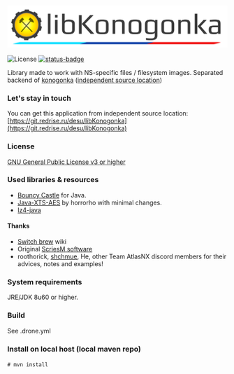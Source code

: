 <img src="misc/logo.svg" title="" alt="libKonogonka" data-align="center">

![License](https://img.shields.io/badge/License-GPLv3-blue.svg) [![status-badge](https://ci.redrise.ru/api/badges/11/status.svg)](https://ci.redrise.ru/repos/11)

Library made to work with NS-specific files / filesystem images. Separated backend of [konogonka](https://github.com/developersu/konogonka) ([independent source location](https://git.redrise.ru/desu/konogonka))

### Let's stay in touch

You can get this application from independent source location: [https://git.redrise.ru/desu/libKonogonka](https://git.redrise.ru/desu/libKonogonka)

### License

[GNU General Public License v3 or higher](https://git.redrise.ru/desu/libKonogonka/LICENSE)

### Used libraries & resources

* [Bouncy Castle](https://www.bouncycastle.org/) for Java.
* [Java-XTS-AES](https://github.com/horrorho/Java-XTS-AES) by horrorho with minimal changes.
* [lz4-java](https://github.com/lz4/lz4-java) 

#### Thanks

* [Switch brew](https://switchbrew.org) wiki
* Original [ScriesM software](https://github.com/SciresM/)
* roothorick, [shchmue](https://github.com/shchmue/), He, other Team AtlasNX discord members for their advices, notes and examples!

### System requirements

JRE/JDK 8u60 or higher.

### Build

See .drone.yml

### Install on local host (local maven repo)

`# mvn install`